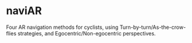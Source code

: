 # naviAR
Four AR navigation methods for cyclists, using Turn-by-turn/As-the-crow-flies strategies, and Egocentric/Non-egocentric perspectives.
